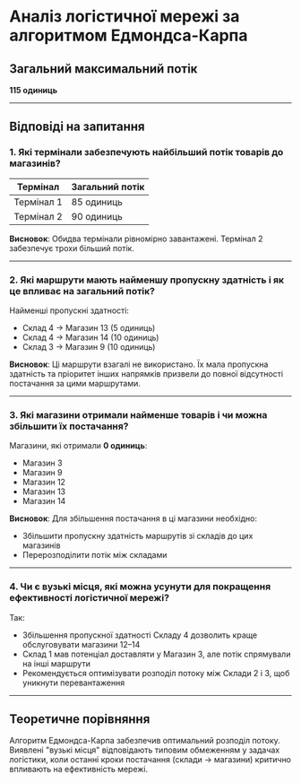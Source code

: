 
# Аналіз логістичної мережі за алгоритмом Едмондса-Карпа

## Загальний максимальний потік
**115 одиниць**

---

## Відповіді на запитання

### 1. Які термінали забезпечують найбільший потік товарів до магазинів?

| Термінал    | Загальний потік |
|-------------|------------------|
| Термінал 1  | 85 одиниць       |
| Термінал 2  | 90 одиниць       |

**Висновок**: Обидва термінали рівномірно завантажені. Термінал 2 забезпечує трохи більший потік.

---

### 2. Які маршрути мають найменшу пропускну здатність і як це впливає на загальний потік?

Найменші пропускні здатності:
- Склад 4 → Магазин 13 (5 одиниць)
- Склад 4 → Магазин 14 (10 одиниць)
- Склад 3 → Магазин 9 (10 одиниць)

**Висновок**: Ці маршрути взагалі не використано. Їх мала пропускна здатність та пріоритет інших напрямків призвели до повної відсутності постачання за цими маршрутами.

---

### 3. Які магазини отримали найменше товарів і чи можна збільшити їх постачання?

Магазини, які отримали **0 одиниць**:
- Магазин 3
- Магазин 9
- Магазин 12
- Магазин 13
- Магазин 14

**Висновок**: Для збільшення постачання в ці магазини необхідно:
- Збільшити пропускну здатність маршрутів зі складів до цих магазинів
- Перерозподілити потік між складами

---

### 4. Чи є вузькі місця, які можна усунути для покращення ефективності логістичної мережі?

Так:
- Збільшення пропускної здатності Складу 4 дозволить краще обслуговувати магазини 12–14
- Склад 1 мав потенціал доставляти у Магазин 3, але потік спрямували на інші маршрути
- Рекомендується оптимізувати розподіл потоку між Склади 2 і 3, щоб уникнути перевантаження

---

## Теоретичне порівняння

Алгоритм Едмондса-Карпа забезпечив оптимальний розподіл потоку. Виявлені "вузькі місця" відповідають типовим обмеженням у задачах логістики, коли останні кроки постачання (склади → магазини) критично впливають на ефективність мережі.
